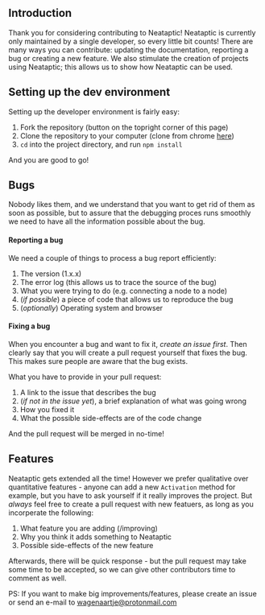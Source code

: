 ## Introduction

Thank you for considering contributing to Neataptic! Neataptic is currently only
maintained by a single developer, so every little bit counts! There are many ways
you can contribute: updating the documentation, reporting a bug or creating a new
feature. We also stimulate the creation of projects using Neataptic; this allows us
to show how Neataptic can be used.

## Setting up the dev environment
Setting up the developer environment is fairly easy:
1. Fork the repository (button on the topright corner of this page)
2. Clone the repository to your computer (clone from chrome [here](https://github.com/wagenaartje/neataptic))
3. `cd` into the project directory, and run `npm install`

And you are good to go!

## Bugs
Nobody likes them, and we understand that you want to get rid of them as soon as
possible, but to assure that the debugging proces runs smoothly we need to have
all the information possible about the bug.

#### Reporting a bug
We need a couple of things to process a bug report efficiently:
1. The version (1.x.x)
2. The error log (this allows us to trace the source of the bug)
3. What you were trying to do (e.g. connecting a node to a node)
4. (_if possible_) a piece of code that allows us to reproduce the bug
5. (_optionally_) Operating system and browser

#### Fixing a bug
When you encounter a bug and want to fix it, _create an issue first_. Then clearly
say that you will create a pull request yourself that fixes the bug. This makes sure
people are aware that the bug exists.

What you have to provide in your pull request:
1. A link to the issue that describes the bug
2. (_if not in the issue yet_), a brief explanation of what was going wrong
3. How you fixed it
4. What the possible side-effects are of the code change

And the pull request will be merged in no-time!

## Features
Neataptic gets extended all the time! However we prefer qualitative over quantitative
features - anyone can add a new `Activation` method for example, but you have to ask
yourself if it really improves the project. But _always_ feel free to create a pull 
request with new featuers, as long as you incorperate the following:
1. What feature you are adding (/improving)
2. Why you think it adds something to Neataptic
3. Possible side-effects of the new feature

Afterwards, there will be quick response - but the pull request may take some time to
be accepted, so we can give other contributors time to comment as well.

PS: If you want to make big improvements/features, please create an issue or send
an e-mail to wagenaartje@protonmail.com
